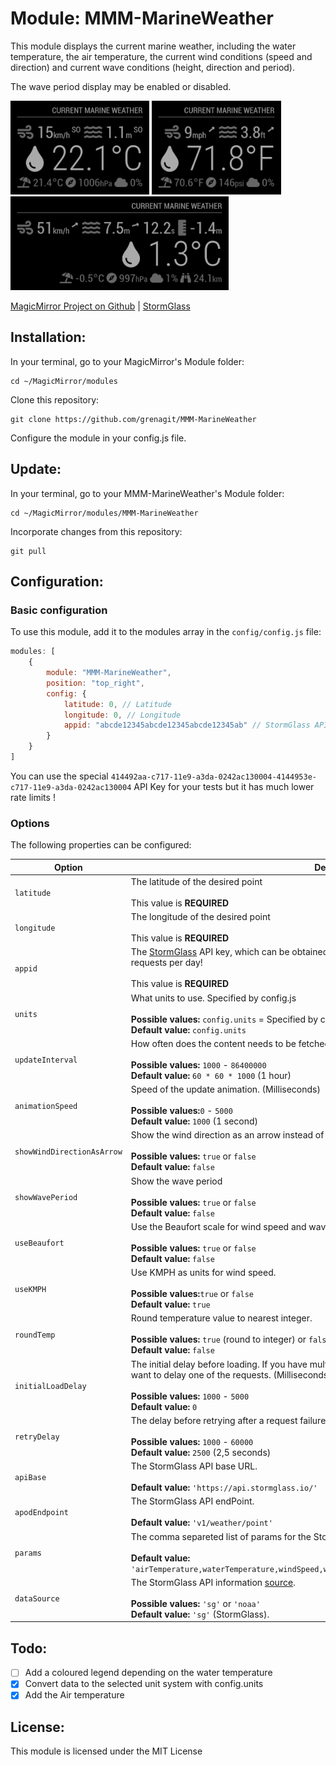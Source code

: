# Module: MMM-MarineWeather
This module displays the current marine weather, including the water temperature, the air temperature, the current wind conditions (speed and direction) and current wave conditions (height, direction and period).

The wave period display may be enabled or disabled. 

<p align="left">
<img alt="MMM-MarineWeather Screenshot #1" src="MMM-MarineWeather_screenshot1.png" height="150px">
<img alt="MMM-MarineWeather Screenshot #2" src="MMM-MarineWeather_screenshot2.png" height="150px">
<img alt="MMM-MarineWeather Screenshot #3" src="MMM-MarineWeather_screenshot3.png" height="150px">
</p>

[MagicMirror Project on Github](https://github.com/MichMich/MagicMirror) | [StormGlass](https://stormglass.io/)

## Installation:

In your terminal, go to your MagicMirror's Module folder:

```shell
cd ~/MagicMirror/modules
```
Clone this repository:
```shell
git clone https://github.com/grenagit/MMM-MarineWeather
```

Configure the module in your config.js file.

## Update:

In your terminal, go to your MMM-MarineWeather's Module folder:

```shell
cd ~/MagicMirror/modules/MMM-MarineWeather
```
Incorporate changes from this repository:
```shell
git pull
```

## Configuration:

### Basic configuration

To use this module, add it to the modules array in the `config/config.js` file:
```javascript
modules: [
	{
		module: "MMM-MarineWeather",
		position: "top_right",
		config: {
			latitude: 0, // Latitude 
			longitude: 0, // Longitude
			appid: "abcde12345abcde12345abcde12345ab" // StormGlass API key (docs.stormglass.io)
		}
	}
]
```

You can use the special `414492aa-c717-11e9-a3da-0242ac130004-4144953e-c717-11e9-a3da-0242ac130004` API Key for your tests but it has much lower rate limits !

### Options

The following properties can be configured:


| Option                       | Description
| ---------------------------- | -----------
| `latitude`                   | The latitude of the desired point <br><br>  This value is **REQUIRED**
| `longitude`                  | The longitude of the desired point <br><br>  This value is **REQUIRED**
| `appid`                      | The [StormGlass](https://docs.stormglass.io) API key, which can be obtained by [signing up](https://dashboard.stormglass.io/register) on StormGlass portal. It's free for 50 requests per day! <br><br>  This value is **REQUIRED**
| `units`                      | What units to use. Specified by config.js <br><br> **Possible values:** `config.units` = Specified by config.js, `metric` = Celsius, `imperial` = Fahrenheit <br> **Default value:** `config.units`
| `updateInterval`             | How often does the content needs to be fetched? (Milliseconds) <br><br> **Possible values:** `1000` - `86400000` <br> **Default value:** `60 * 60 * 1000` (1 hour)
| `animationSpeed`             | Speed of the update animation. (Milliseconds) <br><br> **Possible values:**`0` - `5000` <br> **Default value:** `1000` (1 second)
| `showWindDirectionAsArrow`   | Show the wind direction as an arrow instead of abbreviation <br><br> **Possible values:** `true` or `false` <br> **Default value:** `false`
| `showWavePeriod`   	       | Show the wave period <br><br> **Possible values:** `true` or `false` <br> **Default value:** `false`
| `useBeaufort`                | Use the Beaufort scale for wind speed and wave speed or using the default units. <br><br> **Possible values:** `true` or `false` <br> **Default value:** `false`
| `useKMPH`                    | Use KMPH as units for wind speed. <br><br> **Possible values:**`true` or `false`<br>**Default value:** `true`
| `roundTemp`                  | Round temperature value to nearest integer. <br><br> **Possible values:** `true` (round to integer) or `false` (display exact value with decimal point) <br> **Default value:** `false`
| `initialLoadDelay`           | The initial delay before loading. If you have multiple modules that use the same API key, you might want to delay one of the requests. (Milliseconds) <br><br> **Possible values:** `1000` - `5000` <br> **Default value:**  `0`
| `retryDelay`                 | The delay before retrying after a request failure. (Milliseconds) <br><br> **Possible values:** `1000` - `60000` <br> **Default value:**  `2500` (2,5 seconds)
| `apiBase`                    | The StormGlass API base URL. <br><br> **Default value:**  `'https://api.stormglass.io/'`
| `apodEndpoint`	       | The StormGlass API endPoint. <br><br> **Default value:**  `'v1/weather/point'`
| `params`                     | The comma separeted list of params for the StormGlass API response. <br><br> **Default value:**  `'airTemperature,waterTemperature,windSpeed,windDirection,waveHeight,waveDirection,wavePeriod'`
| `dataSource`	       	       | The StormGlass API information [source](https://docs.stormglass.io/#sources). <br><br> **Possible values:** `'sg'` or `'noaa'` <br> **Default value:**  `'sg'` (StormGlass).

## Todo:

- [ ] Add a coloured legend depending on the water temperature
- [x] Convert data to the selected unit system with config.units
- [x] Add the Air temperature

## License:

This module is licensed under the MIT License
